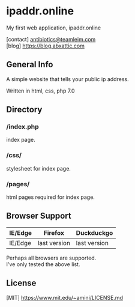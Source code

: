 # ipaddr.online

My first web application, ipaddr.online

[contact] antibiotics@teamleim.com <br>
[blog] https://blog.abxattic.com

## General Info
A simple website that tells your public ip address.

Written in html, css, php 7.0

## Directory
### /index.php
index page.

### /css/
stylesheet for index page.

### /pages/
html pages required for index page.

## Browser Support

| IE/Edge | Firefox | Duckduckgo |
| --------- | --------- | --------- |
| IE/Edge| last version| last version|

Perhaps all browsers are supported. <br>
I've only tested the above list.

## License
[MIT] https://www.mit.edu/~amini/LICENSE.md
